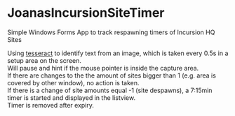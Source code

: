 # JoanasIncursionSiteTimer
Simple Windows Forms App to track respawning timers of Incursion HQ Sites  
  
Using [tesseract](https://github.com/tesseract-ocr/tesseracta) to identify text from an image, which is taken every 0.5s in a setup area on the screen.   
Will pause and hint if the mouse pointer is inside the capture area.  
If there are changes to the the amount of sites bigger than 1 (e.g. area is covered by other window), no action is taken.  
If there is a change of site amounts equal -1 (site despawns), a 7:15min timer is started and displayed in the listview.  
Timer is removed after expiry. 
